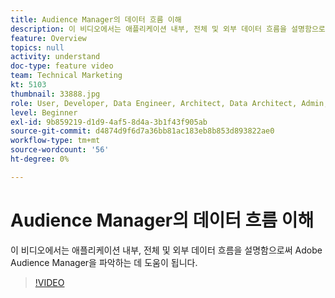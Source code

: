 ```yaml
---
title: Audience Manager의 데이터 흐름 이해
description: 이 비디오에서는 애플리케이션 내부, 전체 및 외부 데이터 흐름을 설명함으로써 Adobe Audience Manager을 파악하는 데 도움이 됩니다.
feature: Overview
topics: null
activity: understand
doc-type: feature video
team: Technical Marketing
kt: 5103
thumbnail: 33888.jpg
role: User, Developer, Data Engineer, Architect, Data Architect, Admin, Leader
level: Beginner
exl-id: 9b859219-d1d9-4af5-8d4a-3b1f43f905ab
source-git-commit: d4874d9f6d7a36bb81ac183eb8b853d893822ae0
workflow-type: tm+mt
source-wordcount: '56'
ht-degree: 0%

---
```


# Audience Manager의 데이터 흐름 이해

이 비디오에서는 애플리케이션 내부, 전체 및 외부 데이터 흐름을 설명함으로써 Adobe Audience Manager을 파악하는 데 도움이 됩니다.

>[!VIDEO](https://video.tv.adobe.com/v/33888/?quality=12)
